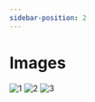 ```yaml
---
sidebar-position: 2
---
```


# Images

![1](https://cdn.discordapp.com/attachments/1100095658175758376/1100095777205915658/image.png)
![2](https://cdn.discordapp.com/attachments/1100095658175758376/1100095810395443321/image.png)
![3](https://cdn.discordapp.com/attachments/1100095658175758376/1100095863247867964/image.png)